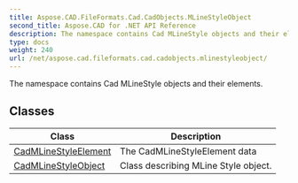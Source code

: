 ```yaml
---
title: Aspose.CAD.FileFormats.Cad.CadObjects.MLineStyleObject
second_title: Aspose.CAD for .NET API Reference
description: The namespace contains Cad MLineStyle objects and their elements
type: docs
weight: 240
url: /net/aspose.cad.fileformats.cad.cadobjects.mlinestyleobject/
---
```

The namespace contains Cad MLineStyle objects and their elements.

## Classes

| Class | Description |
| --- | --- |
| [CadMLineStyleElement](./cadmlinestyleelement/) | The CadMLineStyleElement data |
| [CadMLineStyleObject](./cadmlinestyleobject/) | Class describing MLine Style object. |


